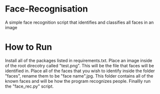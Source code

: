 # Face-Recognisation
A simple face recognition script that identifies and classifies all faces in an image

# How to Run

Install all of the packages listed in requirements.txt.
Place an image inside of the root direcotry called "test.png". This will be the file that faces will be identified in.
Place all of the faces that you wish to identify inside the folder "faces", rename them to be "face name".jpg. This folder contains all of the known faces and will be how the program recognizes people.
Finallly run the "face_rec.py" script.
